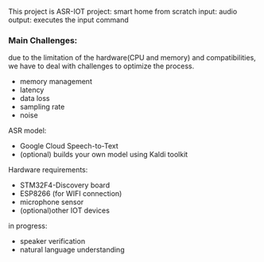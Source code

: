 This project is ASR-IOT project: smart home from scratch
input: audio
output: executes the input command

### Main Challenges:
due to the limitation of the hardware(CPU and memory) and compatibilities, we have to deal with challenges to optimize the process.
- memory management
- latency
- data loss
- sampling rate
- noise

ASR model:
  - Google Cloud Speech-to-Text
  - (optional) builds your own model using Kaldi toolkit
  
Hardware requirements:
  - STM32F4-Discovery board
  - ESP8266 (for WIFI connection) 
  - microphone sensor
  - (optional)other IOT devices

in progress:
  - speaker verification
  - natural language understanding


